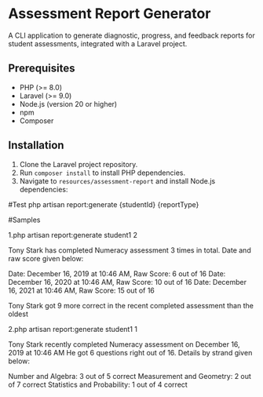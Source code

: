 # Assessment Report Generator

A CLI application to generate diagnostic, progress, and feedback reports for student assessments, integrated with a Laravel project.

## Prerequisites
- PHP (>= 8.0)
- Laravel (>= 9.0)
- Node.js (version 20 or higher)
- npm
- Composer

## Installation
1. Clone the Laravel project repository.
2. Run `composer install` to install PHP dependencies.
3. Navigate to `resources/assessment-report` and install Node.js dependencies:

#Test
php artisan report:generate {studentId} {reportType}

#Samples

1.php artisan report:generate student1 2

Tony Stark has completed Numeracy assessment 3 times in total. Date and raw score given below:

Date: December 16, 2019 at 10:46 AM, Raw Score: 6 out of 16
Date: December 16, 2020 at 10:46 AM, Raw Score: 10 out of 16
Date: December 16, 2021 at 10:46 AM, Raw Score: 15 out of 16

Tony Stark got 9 more correct in the recent completed assessment than the oldest

2.php artisan report:generate student1 1

Tony Stark recently completed Numeracy assessment on December 16, 2019 at 10:46 AM
He got 6 questions right out of 16. Details by strand given below:

Number and Algebra: 3 out of 5 correct
Measurement and Geometry: 2 out of 7 correct
Statistics and Probability: 1 out of 4 correct

